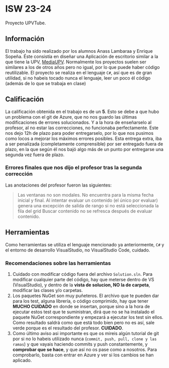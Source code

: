 # ISW 23-24

Proyecto UPVTube.


## Información

El trabajo ha sido realizado por los alumnos Anass Lambaraa y Enrique Sopeña. 
Éste consistía en diseñar una Aplicación de escritorio similar a la que tiene la UPV, [MediaUPV](https://media.upv.es).
Normalmente los proyectos suelen ser similares a los de otros años pero no igual, por lo que puede haber código reutilizable. 
El proyecto se realiza en el lenguaje `C#`, así que es de gran utilidad, si no habeis tocado nunca el lenguaje, leer un poco él código (además de lo que se trabaja en clase)


## Calificación 

La calificación obtenida en el trabajo es de un **5**. Esto se debe a que hubo un problema con el git de Azure, que no nos guardo las últimas modificaciones de errores solucionados. Y a la hora de enseñarselo al profesor, al no estar las correcciones, no funcionaba perfectamente. 
Este nos dejo 12h de plazo para poder entregarselo, por lo que nos pusimos como locos a mejorar los máximos errores posibles. 
Esta entrega extra, iba a ser penalizada (completamente comprensible) por ser entregado fuera de plazo, en la que según él nos bajó algo más de un punto por entregarse una segunda vez fuera de plazo.
### Errores finales que nos dijo el profesor tras la segunda corrección
Las anotaciones del profesor fueron las siguientes:
> Las ventanas  no son modales. 
> No encuentra para la misma fecha inicial y final.
> Al intentar evaluar un contenido (el único por evaluar) genera una excepción de salida de rango si no está seleccionada la fila del grid
> Buscar contenido no se refresca después de evaluar contenido.


## Herramientas

Como herramientas se utiliza el lenguaje mencionado ya anteriormente, `C#` y el entorno de desarrollo VisualStudio, no VisualStudio Code, cuidado.


### Recomendaciones sobre las herramientas
1. Cuidado con modificar código fuera del archivo `Solution.sln`. Para modificar cualquier parte del código, hay que meterse dentro de VS (VisualStudio), y dentro de la **vista de solucion, NO la de carpeta**, modificar las clases y/o carpetas. 
2. Los paquetes NuGet son muy puñeteros. El archivo que te pueden dar para los test, alguna librería, o código comprimido, hay que tener **MUCHO CUIDADO** en donde se insertan, porque sino a la hora de ejecutar estos test que te suministran, dirá que no se ha instalado el paquete NuGet correspondiente y empezará a ejecutar los test sin ellos. Como resultado saldrá como que está todo bien pero no es así, sale verde porque es el resultado del profesor. **CUIDADO**.
3. Como último aviso asi importante es que os mireis algún tutorial de git por si no lo habeis utilizado nunca (`commit, push, pull, clone y las ramas`) y que vayais haciendo commits y push constantemente, y **comprobar que se hace**, y que así no os pase como a nosotros. Para comprobarlo, basta con entrar en Azure y ver si los cambios se han aplicado. 